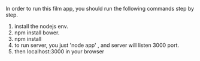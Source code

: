 In order to run this film app, you should run the following commands step by step.

1. install the nodejs env.
2. npm install bower.
3. npm install 
4. to run server, you just 'node app' ,  and server will listen 3000 port.
5. then localhost:3000 in your browser
